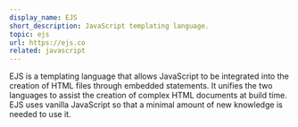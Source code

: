 ```yaml
---
display_name: EJS
short_description: JavaScript templating language.
topic: ejs
url: https://ejs.co
related: javascript
---
```

EJS is a templating language that allows JavaScript to be integrated into the creation of HTML files through embedded statements.
It unifies the two languages to assist the creation of complex HTML documents at build time.
EJS uses vanilla JavaScript so that a minimal amount of new knowledge is needed to use it.
